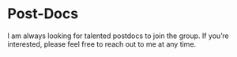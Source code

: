 # Post-Docs
I am always looking for talented postdocs to join the group. If you’re interested, please feel free to reach out to me at any time.
